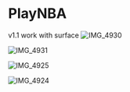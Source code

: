 # PlayNBA
v1.1  work with surface
![IMG_4930](https://user-images.githubusercontent.com/39993452/61593529-19f63f00-aba6-11e9-92a8-baf66254d5bd.png)

![IMG_4931](https://user-images.githubusercontent.com/39993452/61593531-224e7a00-aba6-11e9-9017-9fd2a58abb1c.png)

![IMG_4925](https://user-images.githubusercontent.com/39993452/61456364-7863b900-a92b-11e9-8947-e813e98ec70c.png)

![IMG_4924](https://user-images.githubusercontent.com/39993452/61426023-8c34fe00-a8de-11e9-842f-de221c8e2d5d.png)
